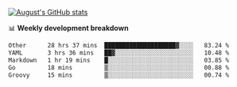 
[![August's GitHub stats](https://github-readme-stats.vercel.app/api?username=zou-weidong&show_icons=true&theme=radical)](https://github.com/zou-weidong)


📊 **Weekly development breakdown**
<!--START_SECTION:waka-->

```txt
Other      28 hrs 37 mins  ████████████████████▓░░░░   83.24 %
YAML       3 hrs 36 mins   ██▓░░░░░░░░░░░░░░░░░░░░░░   10.48 %
Markdown   1 hr 19 mins    █░░░░░░░░░░░░░░░░░░░░░░░░   03.85 %
Go         18 mins         ▒░░░░░░░░░░░░░░░░░░░░░░░░   00.88 %
Groovy     15 mins         ▒░░░░░░░░░░░░░░░░░░░░░░░░   00.74 %
```

<!--END_SECTION:waka-->
